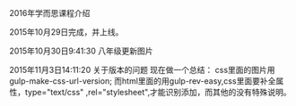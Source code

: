 2016年学而思课程介绍

2015年10月29日完成，并上线。

2015年10月30日9:41:30 八年级更新图片

2015年11月3日14:11:20
关于版本的问题 现在做一个总结：
css里面的图片用gulp-make-css-url-version;
而html里面的用gulp-rev-easy,css里面要补全属性，type="text/css" ,rel="stylesheet",才能识别添加，而其他的没有特殊说明。

